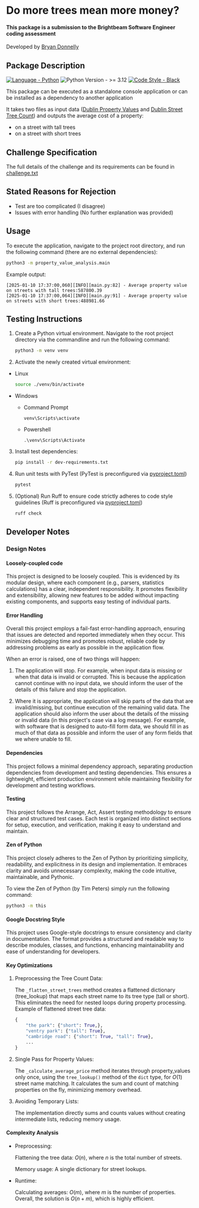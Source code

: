 # Do more trees mean more money?

#### This package is a submission to the Brightbeam Software Engineer coding assessment

Developed by [Bryan Donnelly](https://www.linkedin.com/in/bryan-donnelly-/)

## Package Description

[![Language - Python](https://img.shields.io/static/v1?label=Language&message=Python&color=green&logo=python)](https://www.python.org/) ![Python Version - >= 3.12](https://img.shields.io/static/v1?label=Python+Version&message=>%3D+3.12&color=Green) [![Code Style - Black](https://img.shields.io/static/v1?label=Code+Style&message=Black&color=black)](https://black.readthedocs.io/en/stable/the_black_code_style/current_style.html)

This package can be executed as a standalone console application or can be installed as a dependency to another application

It takes two files as input data ([Dublin Property Values](./data/dublin-property.csv) and [Dublin Street Tree Count](./data/dublin-trees.json)) and outputs the average cost of a property:

- on a street with tall trees
- on a street with short trees

## Challenge Specification

The full details of the challenge and its requirements can be found in [challenge.txt](./challenge.txt)

## Stated Reasons for Rejection

- Test are too complicated (I disagree)
- Issues with error handling (No further explanation was provided)

## Usage

To execute the application, navigate to the project root directory, and run the following command (there are no external dependencies):

```bash
python3 -m property_value_analysis.main
```

Example output:

```
[2025-01-10 17:37:00,060][INFO][main.py:82] - Average property value on streets with tall trees:587800.39
[2025-01-10 17:37:00,064][INFO][main.py:91] - Average property value on streets with short trees:488981.66
```


## Testing Instructions

1. Create a Python virtual environment. Navigate to the root project directory via the commandline and run the following command:

    ```bash
    python3 -m venv venv
    ```

2. Activate the newly created virtual environment:

- Linux
    ```bash
    source ./venv/bin/activate
    ```

- Windows

    - Command Prompt
        ```
        venv\Scripts\activate
        ```

    - Powershell
        ```
        .\venv\Scripts\Activate
        ```

3. Install test dependencies:

    ```bash
    pip install -r dev-requirements.txt
    ```

4. Run unit tests with PyTest (PyTest is preconfigured via [pyproject.toml](./pyproject.toml))

    ```bash
    pytest
    ```

5. (Optional) Run Ruff to ensure code strictly adheres to code style guidelines (Ruff is preconfigured via [pyproject.toml](./pyproject.toml))

    ```bash
    ruff check
    ```

## Developer Notes

### Design Notes

#### Loosely-coupled code

This project is designed to be loosely coupled. This is evidenced by its modular design, where each component (e.g., parsers, statistics calculations) has a clear, independent responsibility. It promotes flexibility and extensibility, allowing new features to be added without impacting existing components, and supports easy testing of individual parts.

#### Error Handling

Overall this project employs a fail-fast error-handling approach, ensuring that issues are detected and reported immediately when they occur. This minimizes debugging time and promotes robust, reliable code by addressing problems as early as possible in the application flow. 

When an error is raised, one of two things will happen:

1. The application will stop. For example, when input data is missing or when that data is invalid or corrupted. This is because the application cannot continue with no input data, we should inform the user of the details of this failure and stop the application.

2. Where it is appropriate, the application will skip parts of the data that are invalid/missing, but continue execution of the remaining valid data. The application should also inform the user about the details of the missing or invalid data (in this project's case via a log message). For example, with software that is designed to auto-fill form data, we should fill in as much of that data as possible and inform the user of any form fields that we where unable to fill.

#### Dependencies

This project follows a minimal dependency approach, separating production dependencies from development and testing dependencies. This ensures a lightweight, efficient production environment while maintaining flexibility for development and testing workflows.

#### Testing

This project follows the Arrange, Act, Assert testing methodology to ensure clear and structured test cases. Each test is organized into distinct sections for setup, execution, and verification, making it easy to understand and maintain.

#### Zen of Python

This project closely adheres to the Zen of Python by prioritizing simplicity, readability, and explicitness in its design and implementation. It embraces clarity and avoids unnecessary complexity, making the code intuitive, maintainable, and Pythonic.

To view the Zen of Python (by Tim Peters) simply run the following command:

```bash
python3 -m this
```

#### Google Docstring Style

This project uses Google-style docstrings to ensure consistency and clarity in documentation. The format provides a structured and readable way to describe modules, classes, and functions, enhancing maintainability and ease of understanding for developers.

#### Key Optimizations

1. Preprocessing the Tree Count Data:

    The `_flatten_street_trees` method creates a flattened dictionary (tree_lookup) that maps each street name to its tree type (tall or short). This eliminates the need for nested loops during property processing.
    Example of flattened street tree data:

    ```python
    {
        "the park": {"short": True,},
        "ventry park": {"tall": True},
        "cambridge road": {"short": True, "tall": True},
        ...
    }
    ```

2. Single Pass for Property Values:

    The `_calculate_average_price` method iterates through property_values only once, using the `tree_lookup()` method of the `dict` type, for $O(1)$ street name matching.
    It calculates the sum and count of matching properties on the fly, minimizing memory overhead.

3. Avoiding Temporary Lists:

    The implementation directly sums and counts values without creating intermediate lists, reducing memory usage.

#### Complexity Analysis

- Preprocessing:

    Flattening the tree data: $O(n)$, where $n$ is the total number of streets.
    
    Memory usage: A single dictionary for street lookups.

- Runtime:

    Calculating averages: $O(m)$, where $m$ is the number of properties.
    Overall, the solution is $O(n+m)$, which is highly efficient.


